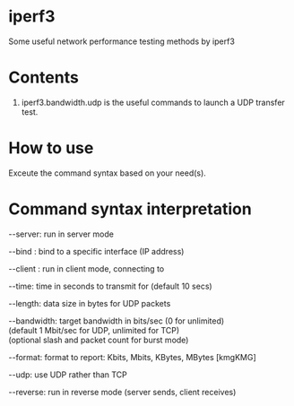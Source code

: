 # iperf3
Some useful network performance testing methods by iperf3

# Contents
1) iperf3.bandwidth.udp is the useful commands to launch a UDP transfer test. 

# How to use
Exceute the command syntax based on your need(s).

# Command syntax interpretation
--server: run in server mode  

--bind <host>: bind to a specific interface (IP address)  

--client <host>: run in client mode, connecting to <host>  

--time: time in seconds to transmit for (default 10 secs)  

--length: data size in bytes for UDP packets  

--bandwidth: target bandwidth in bits/sec (0 for unlimited)  
                            (default 1 Mbit/sec for UDP, unlimited for TCP)  
                            (optional slash and packet count for burst mode)  

--format: format to report: Kbits, Mbits, KBytes, MBytes [kmgKMG]  

--udp: use UDP rather than TCP  

--reverse: run in reverse mode (server sends, client receives)

